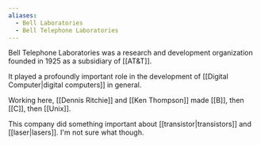 ```yaml
---
aliases:
  - Bell Laboratories
  - Bell Telephone Laboratories
---
```

Bell Telephone Laboratories was a research and development organization founded in 1925 as a subsidiary of [[AT&T]].

It played a profoundly important role in the development of [[Digital Computer|digital computers]] in general.

Working here, [[Dennis Ritchie]] and [[Ken Thompson]] made [[B]], then [[C]], then [[Unix]].

This company did something important about [[transistor|transistors]] and [[laser|lasers]]. I'm not sure what though.